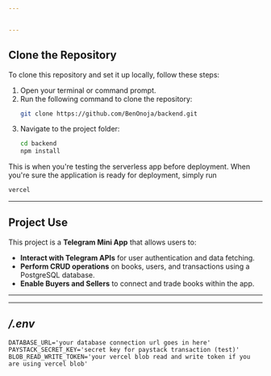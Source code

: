 ```yaml
---


---
```


## **Clone the Repository**

To clone this repository and set it up locally, follow these steps:

1. Open your terminal or command prompt.
2. Run the following command to clone the repository:
   ```bash
   git clone https://github.com/BenOnoja/backend.git
   ```
3. Navigate to the project folder:
   ```bash
   cd backend
   npm install
   ```
This is when you're testing the serverless app before deployment. When you're sure the application is ready for deployment, simply run
```bash
vercel
```
---

## **Project Use**

This project is a **Telegram Mini App** that allows users to:
- **Interact with Telegram APIs** for user authentication and data fetching.
- **Perform CRUD operations** on books, users, and transactions using a PostgreSQL database.
- **Enable Buyers and Sellers** to connect and trade books within the app.


---


---

## */.env*
```text
DATABASE_URL='your database connection url goes in here'
PAYSTACK_SECRET_KEY='secret key for paystack transaction (test)'
BLOB_READ_WRITE_TOKEN='your vercel blob read and write token if you are using vercel blob'
```

